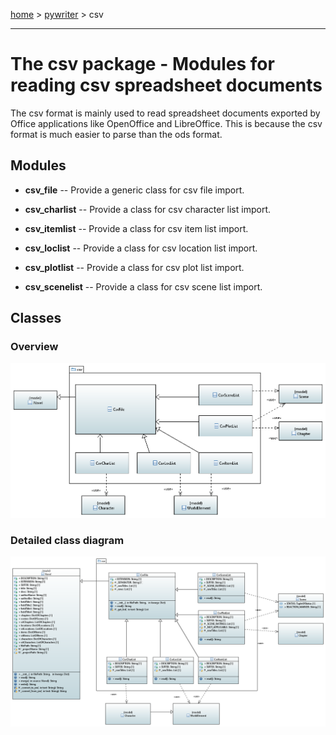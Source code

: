 [home](../../index) > [pywriter](pywriter) > csv

---

# The csv package - Modules for reading csv spreadsheet documents

The csv format is mainly used to read spreadsheet documents exported by Office 
applications like OpenOffice and LibreOffice. This is because the csv format 
is much easier to parse than the ods format.

## Modules
 
- **csv_file** -- Provide a generic class for csv file import.

- **csv_charlist** -- Provide a class for csv character list import. 

- **csv_itemlist** -- Provide a class for csv item list import.

- **csv_loclist** -- Provide a class for csv location list import.

- **csv_plotlist** -- Provide a class for csv plot list import.

- **csv_scenelist** -- Provide a class for csv scene list import.

## Classes

### Overview

![csv package class diagram](img/csv_package_class_diagram.png)

### Detailed class diagram

![csv package ditailed class diagram](img/csv_package_detailed_class_diagram.png)
